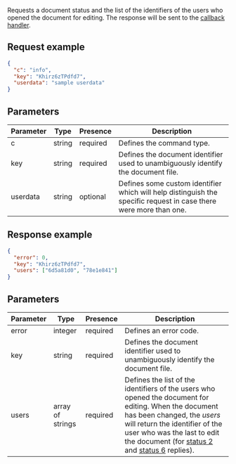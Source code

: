 Requests a document status and the list of the identifiers of the users who opened the document for editing. The response will be sent to the [callback handler](../../../Usage%20API/Callback%20handler/index.md).

## Request example

``` json
{
  "c": "info",
  "key": "Khirz6zTPdfd7",
  "userdata": "sample userdata"
}
```

## Parameters

| Parameter | Type   | Presence | Description                                                                                                       |
| --------- | ------ | -------- | ----------------------------------------------------------------------------------------------------------------- |
| c         | string | required | Defines the command type.                                                                                         |
| key       | string | required | Defines the document identifier used to unambiguously identify the document file.                                 |
| userdata  | string | optional | Defines some custom identifier which will help distinguish the specific request in case there were more than one. |

## Response example

``` json
{
  "error": 0,
  "key": "Khirz6zTPdfd7",
  "users": ["6d5a81d0", "78e1e841"]
}
```

## Parameters

| Parameter | Type             | Presence | Description                                                                                                                                                                                                                                                                                                                                                                           |
| --------- | ---------------- | -------- | ------------------------------------------------------------------------------------------------------------------------------------------------------------------------------------------------------------------------------------------------------------------------------------------------------------------------------------------------------------------------------------- |
| error     | integer          | required | Defines an error code.                                                                                                                                                                                                                                                                                                                                                                |
| key       | string           | required | Defines the document identifier used to unambiguously identify the document file.                                                                                                                                                                                                                                                                                                     |
| users     | array of strings | required | Defines the list of the identifiers of the users who opened the document for editing. When the document has been changed, the *users* will return the identifier of the user who was the last to edit the document (for [status 2](../../../Usage%20API/Callback%20handler/index.md#status-2-3) and [status 6](../../../Usage%20API/Callback%20handler/index.md#status-6-7) replies). |
